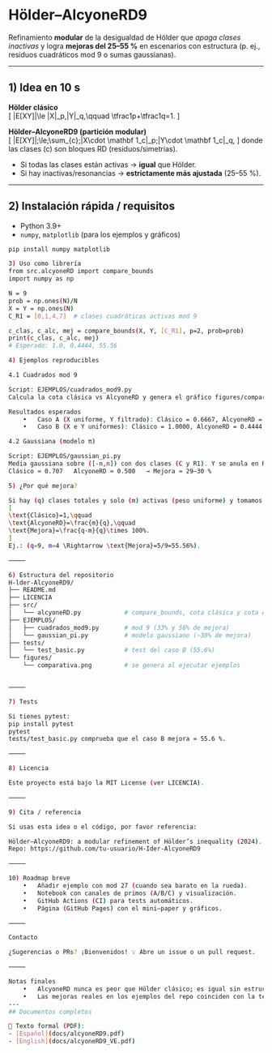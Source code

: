 # Hölder–AlcyoneRD9

Refinamiento **modular** de la desigualdad de Hölder que *apaga clases inactivas* y logra **mejoras del 25–55 %** en escenarios con estructura (p. ej., residuos cuadráticos mod 9 o sumas gaussianas).

---

## 1) Idea en 10 s

**Hölder clásico**  
\[
|E[XY]|\le \|X\|_p\,\|Y\|_q,\qquad \tfrac1p+\tfrac1q=1.
\]

**Hölder–AlcyoneRD9 (partición modular)**  
\[
|E[XY]|\;\le\;\sum_{c}\;\|X\cdot \mathbf 1_c\|_p\;\|Y\cdot \mathbf 1_c\|_q,
\]
donde las clases \(c\) son bloques RD (residuos/simetrías).  
- Si todas las clases están activas → **igual** que Hölder.  
- Si hay inactivas/resonancias → **estrictamente más ajustada** (25–55 %).

---

## 2) Instalación rápida / requisitos

- Python 3.9+  
- `numpy`, `matplotlib` (para los ejemplos y gráficos)

```bash
pip install numpy matplotlib

3) Uso como librería
from src.alcyoneRD import compare_bounds
import numpy as np

N = 9
prob = np.ones(N)/N
X = Y = np.ones(N)
C_R1 = [0,1,4,7]  # clases cuadráticas activas mod 9

c_clas, c_alc, mej = compare_bounds(X, Y, [C_R1], p=2, prob=prob)
print(c_clas, c_alc, mej)
# Esperado: 1.0, 0.4444, 55.56

4) Ejemplos reproducibles

4.1 Cuadrados mod 9

Script: EJEMPLOS/cuadrados_mod9.py
Calcula la cota clásica vs AlcyoneRD y genera el gráfico figures/comparativa.png.

Resultados esperados
	•	Caso A (X uniforme, Y filtrado): Clásico = 0.6667, AlcyoneRD = 0.4444, Mejora ≈ 33.3 %
	•	Caso B (X e Y uniformes): Clásico = 1.0000, AlcyoneRD = 0.4444, Mejora ≈ 55.6 %

4.2 Gaussiana (modelo π)

Script: EJEMPLOS/gaussian_pi.py
Media gaussiana sobre ([-n,n]) con dos clases (C y R1). Y se anula en R1 (cancelación de modos).
Clásico ≈ 0.707   AlcyoneRD ≈ 0.500   → Mejora ≈ 29–30 %

5) ¿Por qué mejora?

Si hay (q) clases totales y solo (m) activas (peso uniforme) y tomamos (p=q=2):
[
\text{Clásico}=1,\qquad
\text{AlcyoneRD}=\frac{m}{q},\qquad
\text{Mejora}=\frac{q-m}{q}\times 100%.
]
Ej.: (q=9, m=4 \Rightarrow \text{Mejora}=5/9=55.56%).

⸻

6) Estructura del repositorio
H-lder-AlcyoneRD9/
├── README.md
├── LICENCIA
├── src/
│   └── alcyoneRD.py            # compare_bounds, cota clásica y cota AlcyoneRD
├── EJEMPLOS/
│   ├── cuadrados_mod9.py       # mod 9 (33% y 56% de mejora)
│   └── gaussian_pi.py          # modelo gaussiano (~30% de mejora)
├── tests/
│   └── test_basic.py           # test del caso B (55.6%)
└── figures/
    └── comparativa.png         # se genera al ejecutar ejemplos


⸻

7) Tests

Si tienes pytest:
pip install pytest
pytest
tests/test_basic.py comprueba que el caso B mejora ≈ 55.6 %.

⸻

8) Licencia

Este proyecto está bajo la MIT License (ver LICENCIA).

⸻

9) Cita / referencia

Si usas esta idea o el código, por favor referencia:

Hölder–AlcyoneRD9: a modular refinement of Hölder’s inequality (2024).
Repo: https://github.com/tu-usuario/H-Ider-AlcyoneRD9

⸻

10) Roadmap breve
	•	Añadir ejemplo con mod 27 (cuando sea barato en la rueda).
	•	Notebook con canales de primos (A/B/C) y visualización.
	•	GitHub Actions (CI) para tests automáticos.
	•	Página (GitHub Pages) con el mini–paper y gráficos.

⸻

Contacto

¿Sugerencias o PRs? ¡Bienvenidos! 💡 Abre un issue o un pull request.

⸻

Notas finales
	•	AlcyoneRD nunca es peor que Hölder clásico; es igual sin estructura y estrictamente mejor con ella.
	•	Las mejoras reales en los ejemplos del repo coinciden con la teoría (33–56 %).
---
## Documentos completos

📄 Texto formal (PDF):
- [Español](docs/alcyoneRD9.pdf)
- [English](docs/alcyoneRD9_VE.pdf)


